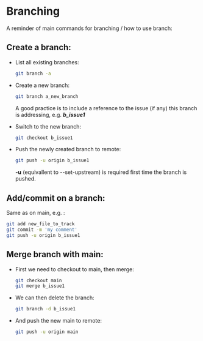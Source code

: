 # Branching
A reminder of main commands for branching / how to use branch:

## Create a branch:
* List all existing branches:
    ```bash
    git branch -a
    ```
* Create a new branch:
    ```bash
    git branch a_new_branch
    ```
   A good practice is to include a reference to the issue (if any) this branch is addressing, e.g. ***b_issue1***

* Switch to the new branch:
    ```bash
    git checkout b_issue1
    ```

* Push the newly created branch to remote:
    ```bash
    git push -u origin b_issue1
    ```
    
    **-u** (equivallent to --set-upstream) is required first time the branch is pushed.

## Add/commit on a branch:
Same as on main, e.g. :
```bash
git add new_file_to_track
git commit -m 'my comment'
git push -u origin b_issue1
```

## Merge branch with main:
* First we need to checkout to main, then merge:

    ```bash
    git checkout main
    git merge b_issue1
    ```

* We can then delete the branch:

    ```bash
    git branch -d b_issue1
    ```
* And push the new main to remote:

    ```bash
    git push -u origin main
    ```

